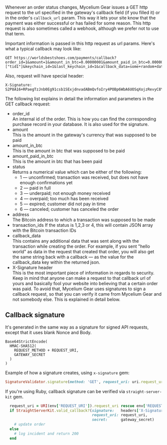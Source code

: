 Whenever an order status changes, Mycelium Gear issues a GET http request to the url specified in the gateway's callback field (if you filled it) or in the order's `callback_url` param. This way it lets your site know that the payment was either successful or has failed for some reason. This http request is also sometimes called a webhook, although we prefer not to use that term.

Important information is passed in this http request as url params. Here's what a typical callback may look like:

```text
GET https://worldsbestshoes.com/payments/callback?order_id=1&amount=1&amount_in_btc=0.00000001&amount_paid_in_btc=0.00000001&status=2&address=1NZov2nm6gRCGW6r4q1qHtxXurrWNpPr1q&transaction_ids=["tid1"]&keychain_id=1&last_keychain_id=1&callback_data=some+random+data
```

Also, request will have special header:

```text
X-Signature: S2P8A16+RPaegTzJnb0Eg91csb1SExjdnvadABmQvfoIry4POBp6WbA6UOSqXojzRevyC8Ya/5QrQTnNxIb4og==
```

The following list explains in detail the information and parameters in the GET callback request:

*  order_id  
    An internal id of the order. This is how you can find the corresponding purchase record in your database. It is also used for the signature.
* amount  
    This is the amount in the gateway's currency that was supposed to be paid
* amount_in_btc  
    This is the amount in btc that was supposed to be paid
* amount_paid_in_btc  
    This is the amount in btc that has been paid
* status  
  Returns a numerical value which can be either of the following:
  *  1 — unconfirmed; transaction was received, but does not have enough confirmations yet
  *  2 — paid in full
  *  3 — underpaid; not enough money received
  *  4 — overpaid; too much has been received
  *  5 — expired; customer did not pay in time
  *  6 — canceled; customer has canceled the order
* address  
    The Bitcoin address to which a transaction was supposed to be made
* transaction_ids
    If the status is 1,2,3 or 4, this will contain JSON array with the Bitcoin transaction IDs
* callback_data  
    This contains any additional data that was sent along with the transaction while creating the order. For example, if you sent "hello world" as data in the request that created that order, you will also get the same string back with a callback — as the value for the callback_data key within the returned json.
* X-Signature header  
    This is the most important piece of information in regards to security. Keep in mind that anyone can make a request to that callback url of yours and basically fool your website into believing that a certain order was paid. To avoid that, Mycelium Gear uses signatures to sign a callback request, so that you can verify it came from Mycelium Gear and not somebody else. This is explained in detail below.

## Callback signature

It's generated in the same way as a signature for signed API requests, except that it uses blank Nonce and Body.

```
Base64StrictEncode(
  HMAC-SHA512(
    REQUEST_METHOD + REQUEST_URI,
    GATEWAY_SECRET
  )
)
```

Example of how a signature creates, using `x-signature` gem:

```ruby
SignatureValidator.signature(method: 'GET', request_uri: uri.request_uri, secret: secret, nonce: nil, body: nil)
```

If you're using Ruby, callback signature can be verified via `straight-server-kit` gem.
 
```ruby
  request_uri = URI(env['REQUEST_URI']).request_uri rescue env['REQUEST_URI']
  if StraightServerKit.valid_callback?(signature:   headers['X-Signature'],
                                       request_uri: request_uri,
                                       secret:      gateway_secret)
    # update order
  else
    # log incident and return 200
  end
```
